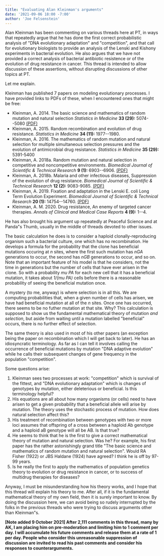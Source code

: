 ```yaml
---
title: "Evaluating Alan Kleinman's arguments"
date: '2021-09-06 18:00 -7:00'
author: 'Joe Felsenstein'
---
```


Alan Kleinman has been commenting on various threads here at PT, in ways that repeatedly argue that he has done
the first correct probabilistic analysis of "DNA evolutionary adaptation" and "competition", and that call for
evolutionary biologists to provide an analysis of the Lenski and Kishony experiments in bacterial evolution.  He
also argues that we have not provided a correct analysis of bacterial antibiotic resistence or of the evolution
of drug resistance in cancer.  This thread is intended to allow discussion of these assertions, without disrupting discussions of other topics at PT.

Let me explain.
<!--more-->

Kleinman has published 7 papers on modeling evolutionary processes.  I have provided links to PDFs of these, when I encountered ones that might be free:

* Kleinman, A.  2014.  The basic science and mathematics of random mutation and natural
 selection <em>Statistics in Medicine</em> <strong>33 (29):</strong> 5074--5080 [(PDF)](https://onlinelibrary.wiley.com/doi/pdf/10.1002/sim.6307)
* Kleinman, A. 2015.  Random recombination and evolution of drug resistance. <em>Statistics in Medicine</em> <strong>34 (11):</strong> 1977--1980.
* Kleinman, A.  2016.  The mathematics of random mutation and natural selection for multiple simultaneous selection
 pressures and the evolution of antimicrobial drug resistance. <em>Statistics in Medicine</em> <strong>35 (29):</strong> 5391-5400
* Kleinman, A. 2018a.  Random mutation and natural selection in competitive and 
noncompetitive environments.  <em>Biomedical Journal of Scientific &amp; Technical Research</em> <strong>9 (1):</strong> 6903--6906. [(PDF)](https://biomedres.us/volume9-issue1.php)
* Kleinman, A. 2018b. Malaria and other infectious diseases, Suppression of the evolution
 of drug resistance. <em>Biomedical Journal of Scientific &amp; Technical Research</em>
<strong>12 (2):</strong> 9083-9085. [(PDF)](https://biomedres.us/fulltexts/BJSTR.MS.ID.002219.php)
* Kleinman, A. 2019. Fixation and adaptation in the Lenski E. coli Long Term Evolution Experiment. <em>Biomedical Journal of Scientific & Technical Research</em> <strong>20 (1):</strong> 14754--14760. [(PDF)](https://www.researchgate.net/profile/Alan-Kleinman/publication/335243441_Fixation_and_Adaptation_in_the_Lenski_E_coli_Long_Term_Evolution_Experiment/links/5d5ae99d4585152102521f7f/Fixation-and-Adaptation-in-the-Lenski-E-coli-Long-Term-Evolution-Experiment.pdf)
* Kleinman, A. M. 2020.  Drug resistance, An enemy of targeted cancer therapies. <em>Annals of Clinical and Medical Case Reports</em> <strong>4 (9):</strong> 1--4.

He has also brought his argument up repeatedly at Peaceful Science and at 
Panda&quot;s Thumb,
usually in the middle of threads devoted to other issues.

The basic calculation he does is to consider a haploid clonally-reproducing organism such
a bacterial culture, one which has no recombination.  He develops a formula for the
probability that the clone has beneficial mutations occuring at *n* sites, where the
first such mutation has *nGA* generations to occur, the second has *nGB* generations to
occur, and so on.  Note that an important feature of his model is that he considers,
not the time in generations but the number of cells that have ever arisen in the clone.
So with a probability *mu PA* for each new cell that
it has a beneficial mutation, it takes about *1/(mu PA)* cells before there is a
reasonable probability of seeing the beneficial mutation once.

A mystery (to me, anyway) is where selection is in all this.  We are computing
probabilities that, when a given number of cells has arisen, we have had
beneficial mutation at all of the *n* sites.  Once one has occurred, there seems to
be no futher mutation at that site.  Why?   This calculation is supposed to show
us the fundamental mathematical theory of mutation *and selection*, but aside from
waiting until a mutation labelled "beneficial" occurs, there is no further
effect of selection.

The same theory is also used in most of his other papers (an exception being the paper
on recombination which I will get back to later).  He has an idiosyncratic terminology.
As far as I can tell it involves calling the occurrence of beneficial mutations by
mutation "DNA adaptive evolution" while he calls their subsequent changes of gene
frequency in the population "competition".

Some questions arise:

1. Kleinman sees two processes at work: "competition" which is survival of the fittest, and "DNA evolutionary adaptation" which is
changes of genotypes by mutation, either deleterious or beneficial.  Is this terminology helpful?
2.  His equations are all about how many organisms (or cells) need to have arisen to get a given probability that a beneficial
allele will arise by mutation.  The theory uses the stochastic process of mutation. How does natural selection affect
this?
3. His treatment of recombination between genotypes with two or more loci assumes that offspring of a cross between a haploid
Ab genotype and a haploid  aB  genotype will all be  AB.  Is that true?
4. He seems to think that he is the first to give a correct mathematical theory of
mutation and natural selection.  Was he?  For example, his first paper has the
rather astonishingly grand title "The basic science and mathematics of random mutation and
natural selection". Would RA Fisher
(1922) or JBS Haldane (1924) have agreed?  I think he is off by 97-99 years.
5. Is he really the first to apply the mathematics of population genetics theory to evolution or drug resistance in cancer, or to
success of multidrug therapies for diseases?


Anyway, I must be misunderstanding how his theory works, and I hope that this thread will explain his theory to me.
After all, if it is the fundamental mathematical theory of my own field, then it is surely important to know.
By doing the discussion here, we can avoid being so rudely interrupted by the folks in the previous threads who were trying to discuss arguments
other than Kleinman&quot;s.

**[Note added 9 October 2021] After 2,111 comments in this thread, many by AK, I am placing him on pre-moderation and limiting him to 1 comment per day.  I will accumulate his future comments and release them at a rate of 1 per day.  People who consider this unreasonable suppression of discussion are invited to read his past comments and consider his responses to counterarguments.**
